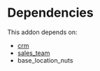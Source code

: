 # Dependencies

This addon depends on:

- [crm](https://github.com/bringout/oca-ocb-crm/tree/0ad2580ab66beb112afd79e8b62662f311e15687/odoo-bringout-oca-ocb-crm)
- [sales_team](https://github.com/bringout/oca-ocb-sale/tree/b79cef0fc454482466e93989011360a14a738822/odoo-bringout-oca-ocb-sales_team)
- base_location_nuts
